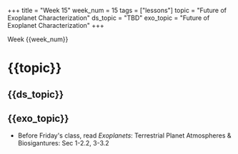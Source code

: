 +++
title = "Week 15"
week_num = 15
tags = ["lessons"]
topic = "Future of Exoplanet Characterization"
ds_topic = "TBD"
exo_topic =  "Future of Exoplanet Characterization"
+++

Week {{week_num}}
# {{topic}}

## {{ds_topic}}

## {{exo_topic}}
- Before Friday's class, read *Exoplanets*: Terrestrial Planet Atmospheres & Biosigantures:  Sec 1-2.2, 3-3.2
